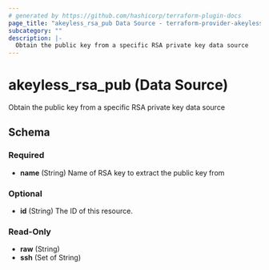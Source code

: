 ```yaml
---
# generated by https://github.com/hashicorp/terraform-plugin-docs
page_title: "akeyless_rsa_pub Data Source - terraform-provider-akeyless"
subcategory: ""
description: |-
  Obtain the public key from a specific RSA private key data source
---
```


# akeyless_rsa_pub (Data Source)

Obtain the public key from a specific RSA private key data source



<!-- schema generated by tfplugindocs -->
## Schema

### Required

- **name** (String) Name of RSA key to extract the public key from

### Optional

- **id** (String) The ID of this resource.

### Read-Only

- **raw** (String)
- **ssh** (Set of String)


